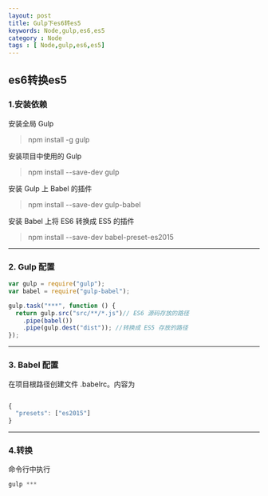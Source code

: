 ```yaml
---
layout: post
title: Gulp下es6转es5
keywords: Node,gulp,es6,es5
category : Node
tags : [ Node,gulp,es6,es5]
---
```


## es6转换es5


### 1.安装依赖

安装全局 Gulp
> npm install -g gulp

安装项目中使用的 Gulp
> npm install --save-dev gulp

安装 Gulp 上 Babel 的插件
> npm install --save-dev gulp-babel

安装 Babel 上将 ES6 转换成 ES5 的插件
> npm install --save-dev babel-preset-es2015

---------------------

### 2. Gulp 配置
``` js 
var gulp = require("gulp");
var babel = require("gulp-babel");

gulp.task("***", function () {
  return gulp.src("src/**/*.js")// ES6 源码存放的路径
    .pipe(babel()) 
    .pipe(gulp.dest("dist")); //转换成 ES5 存放的路径
});
```
---------------------

### 3. Babel 配置

在项目根路径创建文件 .babelrc。内容为
``` js

{
  "presets": ["es2015"]
}

``` 
---------------------

### 4.转换

命令行中执行

``` js
gulp ***

``` 